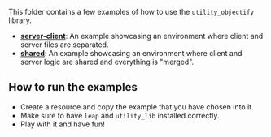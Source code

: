 This folder contains a few examples of how to use the `utility_objectify` library.

* [**server-client**](./server-client/): An example showcasing an environment where client and server files are separated.
* [**shared**](./shared/): An example showcasing an environment where client and server logic are shared and everything is "merged".

## How to run the examples
- Create a resource and copy the example that you have chosen into it.
- Make sure to have `leap` and `utility_lib` installed correctly.
- Play with it and have fun!